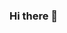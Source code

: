 ### Hi there 👋

<!--
**4ze2no/4ze2no** is a ✨ _special_ ✨ repository because its `README.md` (this file) appears on your GitHub profile.

Here are some ideas to get you started:

-dévellopeur débutant 
-->
